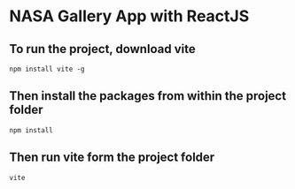 # NASA Gallery App with ReactJS

## To run the project, download vite

`npm install vite -g`

## Then install the packages from within the project folder

`npm install`

## Then run vite form the project folder

`vite`
